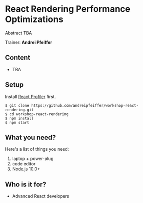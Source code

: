 # React Rendering Performance Optimizations

Abstract TBA

Trainer: __Andrei Pfeiffer__

## Content

- TBA

## Setup

Install [React Profiler](https://reactjs.org/docs/optimizing-performance.html#profiling-components-with-the-devtools-profiler) first.

```
$ git clone https://github.com/andreipfeiffer/workshop-react-rendering.git
$ cd workshop-react-rendering
$ npm install
$ npm start
```

## What you need?

Here's a list of things you need:

1. laptop + power-plug
2. code editor
3. [Node.js](https://nodejs.org/en/download/) 10.0+

## Who is it for?

- Advanced React developers

